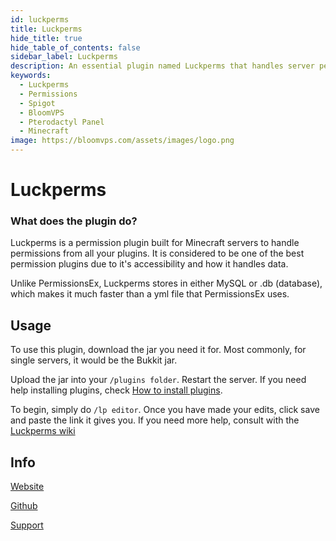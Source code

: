 ```yaml
---
id: luckperms
title: Luckperms
hide_title: true
hide_table_of_contents: false
sidebar_label: Luckperms
description: An essential plugin named Luckperms that handles server permissions.
keywords:
  - Luckperms
  - Permissions
  - Spigot
  - BloomVPS
  - Pterodactyl Panel
  - Minecraft
image: https://bloomvps.com/assets/images/logo.png
---
```

# Luckperms

### What does the plugin do?
Luckperms is a permission plugin built for Minecraft servers to handle permissions from all your plugins. It is considered to be one of the best permission plugins due to it's accessibility and how it handles data.

Unlike PermissionsEx, Luckperms stores in either MySQL or .db (database), which makes it much faster than a yml file that PermissionsEx uses.

## Usage

To use this plugin, download the jar you need it for. Most commonly, for single servers, it would be the Bukkit jar. 

Upload the jar into your `/plugins folder`. Restart the server. If you need help installing plugins, check [How to install plugins](https://docs.bloom.host/plugins).

To begin, simply do `/lp editor`. Once you have made your edits, click save and paste the link it gives you. If you need more help, consult with the [Luckperms wiki](https://luckperms.net/wiki/Home)

## Info
[Website](https://luckperms.net/)

[Github](https://github.com/lucko/LuckPerms)

[Support](https://discord.com/invite/luckperms)
